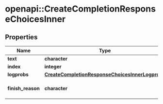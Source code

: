 # openapi::CreateCompletionResponseChoicesInner


## Properties
Name | Type | Description | Notes
------------ | ------------- | ------------- | -------------
**text** | **character** |  | 
**index** | **integer** |  | 
**logprobs** | [**CreateCompletionResponseChoicesInnerLogprobs**](CreateCompletionResponse_choices_inner_logprobs.md) |  | 
**finish_reason** | **character** |  | [Enum: [stop, length]] 


